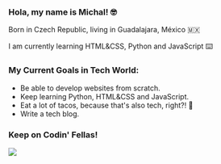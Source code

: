 ### Hola, my name is Michal! 🤓

Born in Czech Republic, living in Guadalajara, México 🇲🇽

I am currently learning HTML&CSS, Python and JavaScript ⌨️

### My Current Goals in Tech World:
- Be able to develop websites from scratch.
- Keep learning Python, HTML&CSS and JavaScript.
- Eat a lot of tacos, because that's also tech, right?! 🌮
- Write a tech blog.


### Keep on Codin' Fellas!
![](https://media.giphy.com/media/13HgwGsXF0aiGY/giphy.gif)
